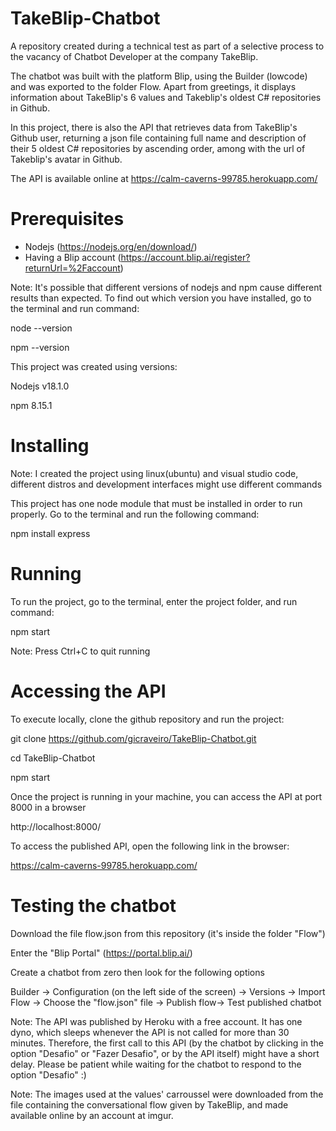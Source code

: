 # TakeBlip-Chatbot
A repository created during a technical test as part of a selective process to the vacancy of Chatbot Developer at the company TakeBlip. 

The chatbot was built with the platform Blip, using the Builder (lowcode) and was exported to the folder Flow. 
Apart from greetings, it displays information about TakeBlip's 6 values and Takeblip's oldest C# repositories in Github. 

In this project, there is also the API that retrieves data from TakeBlip's Github user, returning a json file containing full name and description of their 5 oldest C# repositories by ascending order, among with the url of Takeblip's avatar in Github. 

The API is available online at https://calm-caverns-99785.herokuapp.com/

# Prerequisites

- Nodejs (https://nodejs.org/en/download/)
- Having a Blip account (https://account.blip.ai/register?returnUrl=%2Faccount)

Note: It's possible that different versions of nodejs and npm cause different results than expected. To find out which version you have installed, go to the terminal and run command:

node --version

npm --version


This project was created using versions:

Nodejs v18.1.0

npm 8.15.1


# Installing
Note: I created the project using linux(ubuntu) and visual studio code, different distros and development interfaces might use different commands

This project has one node module that must be installed in order to run properly. Go to the terminal and run the following command:

npm install express


# Running
To run the project, go to the terminal, enter the project folder,  and run command:

npm start


Note: Press Ctrl+C to quit running

# Accessing the API
To execute locally, clone the github repository and run the project:


git clone https://github.com/gicraveiro/TakeBlip-Chatbot.git

cd TakeBlip-Chatbot

npm start



Once the project is running in your machine, you can access the API at port 8000 in a browser

http://localhost:8000/


To access the published API, open the following link in the browser:

https://calm-caverns-99785.herokuapp.com/

# Testing the chatbot
Download the file flow.json from this repository (it's inside the folder "Flow")

Enter the "Blip Portal" (https://portal.blip.ai/)

Create a chatbot from zero then look for the following options

Builder -> Configuration (on the left side of the screen) -> Versions -> Import Flow -> Choose the "flow.json" file -> Publish flow-> Test published chatbot


Note: The API was published by Heroku with a free account. It has one dyno, which sleeps whenever the API is not called for more than 30 minutes. Therefore, the first call to this API (by the chatbot by clicking in the option "Desafio" or "Fazer Desafio", or by the API itself) might have a short delay. Please be patient while waiting for the chatbot to respond to the option "Desafio" :)


Note: The images used at the values' carroussel were downloaded from the file containing the conversational flow given by TakeBlip, and made available online by an account at imgur.





